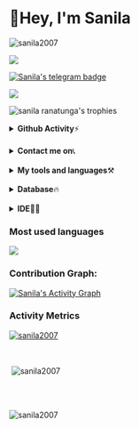 <h1>👋Hey, I'm Sanila</h1>

<p align="left"> <img src="https://komarev.com/ghpvc/?username=sanila2007&label=Profile%20views&color=0e75b6&style=flat" alt="sanila2007" /> </p>
<p align="left"><img src="https://img.shields.io/badge/Replit-Sanila%20Ranatunga-red"></p>
<p align="left"><a href="https://t.me/SanilaRanatunga", target="_blank"><img src="https://img.shields.io/badge/Telegram-Sanila%20Ranatunga-blueviolet", alt="Sanila's telegram badge"></a></p>
<p align="left"><a href="gttps://github.com/sanila2007"><img src="https://img.shields.io/badge/Github-Sanila%20Ranatunga-000000?style=style=flat&labelColor=224242&logoColor=white&for-the-badge&logo=github"></a></p>

<p align="left"><img src='https://github-profile-trophy.vercel.app/?username=sanila2007&theme=onedark' alt="sanila ranatunga's trophies"></p>
 

<details>
 <summary><b>Github Activity</b>⚡</summary><br>
       <img src="https://img.shields.io/github/followers/sanila2007?style=for-the-badge"><br>
       <img src="https://img.shields.io/github/stars/sanila2007?style=for-the-badge"><br>
</details> 
<br>

<details>
 <summary><b>Contact me on</b>📞</summary><br>
<p align="left">
Telegram - <a href="https://t.me/SanilaRanatunga" target="blank"><img align="center" src="https://cdn4.iconfinder.com/data/icons/logos-and-brands/512/335_Telegram_logo-256.png"  height="40" width="40" /></a> &nbsp;&nbsp;
</details>
<br>


<details>
 <summary><b>My tools and languages</b>⚒️</summary><br>
<p align ="left">
  <br />
  <code><img width="10%"  src="https://www.vectorlogo.zone/logos/json/json-ar21.svg"></code>
  <code><img width="10%"   src="https://www.vectorlogo.zone/logos/git-scm/git-scm-ar21.svg"></code>
  <code><img width="10%"   src="https://www.vectorlogo.zone/logos/python/python-ar21.svg"></code>
  <br />
  <code><img width="10%"  src="https://www.vectorlogo.zone/logos/mysql/mysql-ar21.svg"></code>
  <code><img width="10%"  src="https://www.vectorlogo.zone/logos/sqlite/sqlite-ar21.svg"></code>
  <code><img width="10%"  src="https://www.vectorlogo.zone/logos/firebase/firebase-ar21.svg"></code>
  <br />
  <code><img width="10%"  src="https://www.vectorlogo.zone/logos/w3_html5/w3_html5-ar21.svg"></code>
  <code><img width="10%"  src="https://www.vectorlogo.zone/logos/github/github-ar21.svg"></code>
  <code><img width="10%"  src="https://www.vectorlogo.zone/logos/gitlab/gitlab-ar21.svg"></code>
  <br>
</p>  
</details>  
<br>
<details>
 <summary><b>Database</b>🔥 </summary><br>
 <img src="https://img.shields.io/badge/MongoDB-4EA94B?style=for-the-badge&logo=mongodb&logoColor=white"><br>
 <img src="https://img.shields.io/badge/MySQL-005C84?style=for-the-badge&logo=mysql&logoColor=white"><br>
</details>
<br>
<details>
 <summary><b>IDE</b>🧑‍💻</summary><br>
 <p align="left"><img src="https://img.shields.io/badge/PyCharm-000000.svg?&style=for-the-badge&logo=PyCharm&logoColor=white"></p>
 <p align="left"><img src="https://img.shields.io/badge/Visual_Studio_Code-0078D4?style=for-the-badge&logo=visual%20studio%20code&logoColor=white"></p>
 <p align="left"><img src="https://img.shields.io/badge/replit-667881?style=for-the-badge&logo=replit&logoColor=white"></p>
</details>

### Most used languages

<p align="left"><img src="https://github-readme-stats.vercel.app/api/top-langs/?username=sanila2007"></p>


### Contribution Graph:

<a href="https://github.com/sanila2007"><img alt="Sanila's Activity Graph" src="https://activity-graph.herokuapp.com/graph?username=sanila2007&bg_color=1F222E&color=F8D866&line=F85D7F&point=FFFFFF&hide_border=true" /></a>

### Activity Metrics

<p align="left"> <a href="https://github.com/sanila2007"><img src="https://metrics.lecoq.io/sanila2007?template=classic&base.header=0&base.metadata=0&isocalendar=1&languages=1&people=1&isocalendar.duration=half-year&languages.limit=8&languages.sections=most-used&languages.colors=github&languages.threshold=0%25&languages.indepth=false&languages.recent.load=300&languages.recent.days=14&people.limit=24&people.size=28&people.types=followers%2C%20following&people.identicons=false&people.shuffle=false&config.timezone=Asia%2FCalcutta" alt="sanila2007" /></a> </p>

<br>

<p align="left">&nbsp;<img align="center" src="https://github-readme-stats.vercel.app/api?username=sanila2007&show_icons=true&theme=dracula&locale=en" alt="sanila2007"/></p>
<br><br>
<p align="left"><img align="center" src="https://github-readme-streak-stats.herokuapp.com/?user=sanila2007&theme=highcontrast" alt="sanila2007" /></p>


<!---
sanila2007/sanila2007 is a ✨ special ✨ repository because its `README.md` (this file) appears on your GitHub profile.
You can click the Preview link to take a look at your changes.
--->

